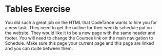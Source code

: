 # Tables Exercise

You did such a great job on the HTML that CodeTahoe wants to hire you for a new task.  They need to get the outline for their weekly schedule put on the website.  They would like it to be a new page with the same header and footer.  You will need to change the Courses link on the main navigation to Schedule.  Make sure this page your current page and this page are linked and you can route between them.
